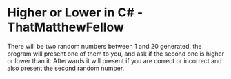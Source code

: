 # Higher or Lower in C# - ThatMatthewFellow

There will be two random numbers between 1 and 20 generated, the program will present one of them to you, and ask if the second one is higher or lower than it. Afterwards it will present if you are correct or incorrect and also present the second random number.
